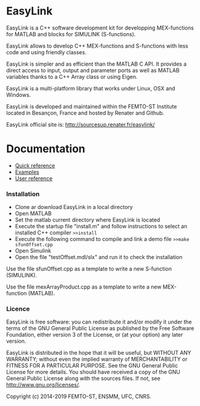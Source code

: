 # EasyLink

EasyLink is a C++ software development kit for developping MEX-functions 
for MATLAB and blocks for SIMULINK (S-functions).

EasyLink allows to develop C++ MEX-functions and S-functions with less code and
using friendly classes.

EasyLink is simpler and as efficient than the MATLAB C API. It provides a
direct access to input, output and parameter ports as well as MATLAB
variables thanks to a C++ Array class or using Eigen.

EasyLink is a multi-platform library that works under Linux, OSX and Windows.

EasyLink is developed and maintained within the FEMTO-ST Institute located in Besançon, France and hosted by Renater and Github.

EasyLink official site is: http://sourcesup.renater.fr/easylink/

# Documentation

  - <a href="https://sourcesup.renater.fr/easylink/page_quick_reference.html">Quick reference</a>
  - <a href="https://sourcesup.renater.fr/easylink/page_examples.html">Examples</a>
  - <a href="https://sourcesup.renater.fr/easylink/modules.html">User reference</a>


### Installation

  - Clone ar download EasyLink in a local directory
  - Open MATLAB
  - Set the matlab current directory where EasyLink is located
  - Execute the startup file "install.m" and follow
     instructions to select an installed C++ compiler
`>>install`
  - Execute the following command to compile and link a demo file
`>>make sfunOffset.cpp`
  - Open Simulink
  - Open the file "testOffset.mdl/slx" and run it to check the installation

Use the file sfunOffset.cpp as a template to write a new S-function (SIMULINK).

Use the file mexArrayProduct.cpp as a template to write a new MEX-function (MATLAB).

### Licence

EasyLink is free software: you can redistribute it and/or modify
it under the terms of the GNU General Public License as published by
the Free Software Foundation, either version 3 of the License, or
(at your option) any later version.

EasyLink is distributed in the hope that it will be useful,
but WITHOUT ANY WARRANTY; without even the implied warranty of
MERCHANTABILITY or FITNESS FOR A PARTICULAR PURPOSE.  See the
GNU General Public License for more details.
You should have received a copy of the GNU General Public License
along with the sources files.  If not, see http://www.gnu.org/licenses/.

Copyright (c) 2014-2019 FEMTO-ST, ENSMM, UFC, CNRS.
